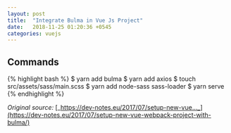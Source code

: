 ```yaml
---
layout: post
title:  "Integrate Bulma in Vue Js Project"
date:   2018-11-25 01:20:36 +0545
categories: vuejs
---
```


## Commands
{% highlight bash %}
$ yarn add bulma
$ yarn add axios
$ touch src/assets/sass/main.scss
$ yarn add node-sass sass-loader
$ yarn serve
{% endhighlight %}

_Original source:_ [_https://dev-notes.eu/2017/07/setup-new-vue..._](https://dev-notes.eu/2017/07/setup-new-vue-webpack-project-with-bulma/)

